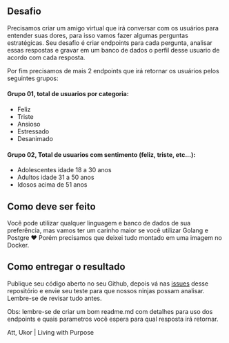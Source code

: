 ## Desafio
Precisamos criar um amigo virtual que irá conversar com os usuários para entender suas dores, para isso vamos fazer algumas perguntas estratégicas. Seu desafio é criar endpoints para cada pergunta, analisar essas respostas e gravar em um banco de dados o perfil desse usuario de acordo com cada resposta.

Por fim precisamos de mais 2 endpoints que irá retornar os usuários pelos seguintes grupos:

#### Grupo 01, total de usuarios por categoria:
- Feliz
- Triste
- Ansioso
- Estressado
- Desanimado

#### Grupo 02, Total de usuarios com sentimento (feliz, triste, etc...):
- Adolescentes idade 18 a 30 anos
- Adultos idade 31 a 50 anos
- Idosos acima de 51 anos

## Como deve ser feito
Você pode utilizar qualquer linguagem e banco de dados de sua preferência, mas vamos ter um carinho maior se você utilizar Golang e Postgre ❤️ Porém precisamos que deixei tudo montado em uma imagem no Docker. 

## Como entregar o resultado
Publique seu código aberto no seu Github, depois vá nas [issues](https://github.com/ukorbr/backend-teste/issues) desse repositório e envie seu teste para que nossos ninjas possam analisar. Lembre-se de revisar tudo antes.

Obs: lembre-se de criar um bom readme.md com detalhes para uso dos endpoints e quais parametros você espera para qual resposta irá retornar.

Att,
Ukor | Living with Purpose
